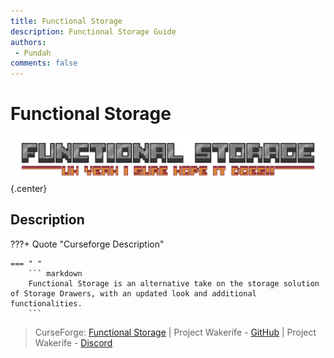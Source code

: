 ```yaml
---
title: Functional Storage
description: Functional Storage Guide
authors: 
 - Pundah
comments: false
---
```

# Functional Storage
![](img/FunctionalStorage.png){.center}
## Description
???+ Quote "Curseforge Description"

    === " "
        ``` markdown
        Functional Storage is an alternative take on the storage solution of Storage Drawers, with an updated look and additional functionalities.
        ```

> CurseForge: [Functional Storage](https://www.curseforge.com/minecraft/mc-mods/functional-storage) | Project Wakerife - [GitHub](https://github.com/Pundah) | Project Wakerife - [Discord](https://discord.gg/M4HQTQ9g9f)